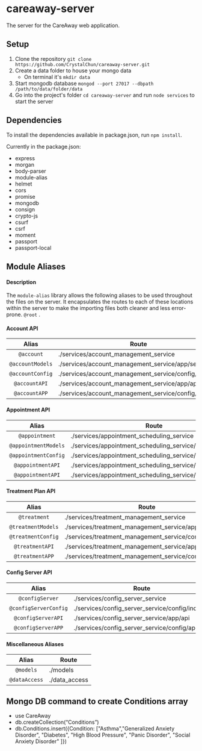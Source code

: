 # careaway-server
The server for the CareAway web application.

## Setup 
1. Clone the repository `git clone https://github.com/CrystalChun/careaway-server.git`
2. Create a data folder to house your mongo data
   * On terminal it's `mkdir data`
3. Start mongodb database `mongod --port 27017 --dbpath /path/to/data/folder/data`
4. Go into the project's folder `cd careaway-server` and run `node services` to start the server
## Dependencies
To install the dependencies available in package.json, run `npm install`. 

Currently in the package.json:
* express
* morgan
* body-parser
* module-alias
* helmet
* cors
* promise
* mongodb
* consign
* crypto-js
* csurf
* csrf
* moment
* passport
* passport-local

## Module Aliases
#### Description
The `module-alias` library allows the following aliases to be used throughout the files on the server. It encapsulates the routes to each of these locations within the server to make the importing files both cleaner and less error-prone.
`@root` .

#### Account API
| Alias           | Route                                                     | 
| :-------------: |-----------------------------------------------------------| 
| `@account`      | ./services/account_management_service                     | 
| `@accountModels`| ./services/account_management_service/app/setup           |
| `@accountConfig`| ./services/account_management_service/config/index.js     |
| `@accountAPI`   | ./services/account_management_service/app/api             |
| `@accountAPP`   | ./services/account_management_service/config/app.js       |


#### Appointment API
| Alias                | Route                                                     | 
| :-------------------:|-----------------------------------------------------------| 
| `@appointment`       | ./services/appointment_scheduling_service                 |
| `@appointmentModels` | ./services/appointment_scheduling_service/app/setup       |
| `@appointmentConfig` | ./services/appointment_scheduling_service/config/index.js |
| `@appointmentAPI`    | ./services/appointment_scheduling_service/app/api         |
| `@appointmentAPI`    | ./services/appointment_scheduling_service/config/app.js   |



#### Treatment Plan API
| Alias             | Route                                                    | 
| :---------------: |----------------------------------------------------------| 
| `@treatment`      | ./services/treatment_management_service                  |
| `@treatmentModels`| ./services/treatment_management_service/app/setup        |
| `@treatmentConfig`| ./services/treatment_management_service/config/index.js  |
| `@treatmentAPI`   | ./services/treatment_management_service/app/api          |
| `@treatmentAPP`   | ./services/treatment_management_service/config/app.js    |



#### Config Server API
| Alias                | Route                                                | 
| :------------------: |------------------------------------------------------| 
| `@configServer`      | ./services/config_server_service                     | 
| `@configServerConfig`| ./services/config_server_service/config/index.js     |
| `@configServerAPI`   | ./services/config_server_service/app/api             |
| `@configServerAPP`   | ./services/config_server_service/config/app.js       |


#### Miscellaneous Aliases
| Alias              | Route          | 
| :----------------: |----------------| 
| `@models`          | ./models       | 
| `@dataAccess`      | ./data_access  | 

## Mongo DB command to create Conditions array
* use CareAway
* db.createCollection(“Conditions”)
* db.Conditions.insert({Condition: ["Asthma","Generalized Anxiety Disorder", "Diabetes", "High Blood Pressure", "Panic Disorder", "Social Anxiety Disorder" ]})
